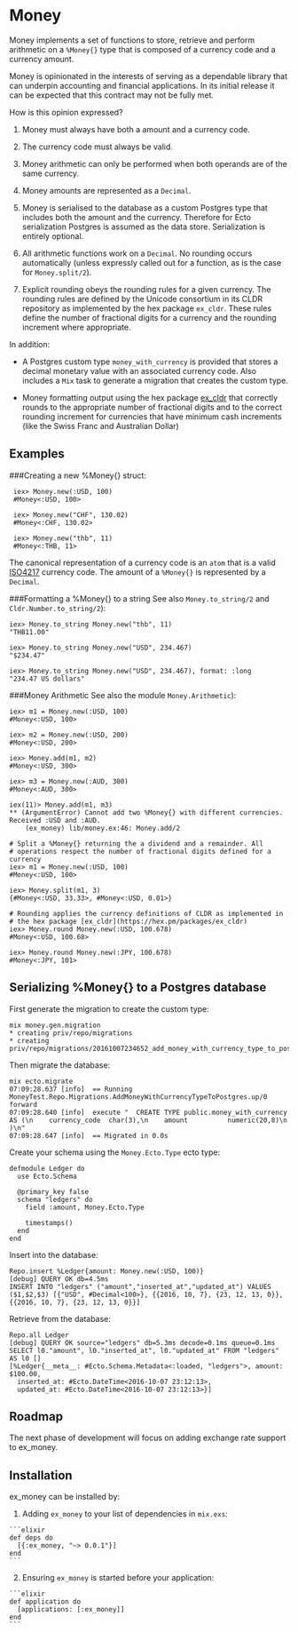 # Money

Money implements a set of functions to store, retrieve and perform arithmetic
on a `%Money{}` type that is composed of a currency code and a currency amount.

Money is opinionated in the interests of serving as a dependable library
that can underpin accounting and financial applications.  In its initial
release it can be expected that this contract may not be fully met.

How is this opinion expressed?

1. Money must always have both a amount and a currency code.

2. The currency code must always be valid.

3. Money arithmetic can only be performed when both operands are of the
same currency.

4. Money amounts are represented as a `Decimal`.

5. Money is serialised to the database as a custom Postgres type that includes
both the amount and the currency. Therefore for Ecto serialization Postgres is
assumed as the data store. Serialization is entirely optional.

6. All arithmetic functions work on a `Decimal`. No rounding occurs
automatically (unless expressly called out for a function, as is the case for
`Money.split/2`).

7. Explicit rounding obeys the rounding rules for a given currency. The
rounding rules are defined by the Unicode consortium in its CLDR repository as
implemented by the hex package `ex_cldr`. These rules define the number of
fractional digits for a currency and the rounding increment where appropriate.

In addition:

- A Postgres custom type `money_with_currency` is provided that stores a decimal monetary value with an associated currency code.  Also includes a `Mix` task to generate a migration that creates the custom type.

- Money formatting output using the hex package [ex_cldr](https://hex.pm/packages/ex_cldr) that correctly rounds to the appropriate number of fractional digits and to the correct rounding increment for currencies that have minimum cash increments (like the Swiss Franc and Australian Dollar)

## Examples

###Creating a new %Money{} struct:

     iex> Money.new(:USD, 100)
     #Money<:USD, 100>

     iex> Money.new("CHF", 130.02)
     #Money<:CHF, 130.02>

     iex> Money.new("thb", 11)
     #Money<:THB, 11>

The canonical representation of a currency code is an `atom` that is a valid
[ISO4217](http://www.currency-iso.org/en/home/tables/table-a1.html) currency code. The amount of a `%Money{}` is represented by a `Decimal`.

###Formatting a %Money{} to a string
See also `Money.to_string/2` and `Cldr.Number.to_string/2`):

    iex> Money.to_string Money.new("thb", 11)
    "THB11.00"

    iex> Money.to_string Money.new("USD", 234.467)
    "$234.47"

    iex> Money.to_string Money.new("USD", 234.467), format: :long
    "234.47 US dollars"

###Money Arithmetic
See also the module `Money.Arithmetic`):

    iex> m1 = Money.new(:USD, 100)
    #Money<:USD, 100>

    iex> m2 = Money.new(:USD, 200)
    #Money<:USD, 200>

    iex> Money.add(m1, m2)
    #Money<:USD, 300>

    iex> m3 = Money.new(:AUD, 300)
    #Money<:AUD, 300>

    iex(11)> Money.add(m1, m3)
    ** (ArgumentError) Cannot add two %Money{} with different currencies. Received :USD and :AUD.
        (ex_money) lib/money.ex:46: Money.add/2

    # Split a %Money{} returning the a dividend and a remainder. All
    # operations respect the number of fractional digits defined for a currency
    iex> m1 = Money.new(:USD, 100)
    #Money<:USD, 100>

    iex> Money.split(m1, 3)
    {#Money<:USD, 33.33>, #Money<:USD, 0.01>}

    # Rounding applies the currency definitions of CLDR as implemented in
    # the hex package [ex_cldr](https://hex.pm/packages/ex_cldr)
    iex> Money.round Money.new(:USD, 100.678)
    #Money<:USD, 100.68>

    iex> Money.round Money.new(:JPY, 100.678)
    #Money<:JPY, 101>

## Serializing %Money{} to a Postgres database

First generate the migration to create the custom type:

    mix money.gen.migration
    * creating priv/repo/migrations
    * creating priv/repo/migrations/20161007234652_add_money_with_currency_type_to_postgres.exs

Then migrate the database:

    mix ecto.migrate
    07:09:28.637 [info]  == Running MoneyTest.Repo.Migrations.AddMoneyWithCurrencyTypeToPostgres.up/0 forward
    07:09:28.640 [info]  execute "  CREATE TYPE public.money_with_currency AS (\n    currency_code  char(3),\n    amount          numeric(20,8)\n  )\n"
    07:09:28.647 [info]  == Migrated in 0.0s

Create your schema using the `Money.Ecto.Type` ecto type:

    defmodule Ledger do
      use Ecto.Schema

      @primary_key false
      schema "ledgers" do
        field :amount, Money.Ecto.Type

        timestamps()
      end
    end

Insert into the database:

    Repo.insert %Ledger{amount: Money.new(:USD, 100)}
    [debug] QUERY OK db=4.5ms
    INSERT INTO "ledgers" ("amount","inserted_at","updated_at") VALUES ($1,$2,$3) [{"USD", #Decimal<100>}, {{2016, 10, 7}, {23, 12, 13, 0}}, {{2016, 10, 7}, {23, 12, 13, 0}}]

Retrieve from the database:

    Repo.all Ledger
    [debug] QUERY OK source="ledgers" db=5.3ms decode=0.1ms queue=0.1ms
    SELECT l0."amount", l0."inserted_at", l0."updated_at" FROM "ledgers" AS l0 []
    [%Ledger{__meta__: #Ecto.Schema.Metadata<:loaded, "ledgers">, amount: $100.00,
      inserted_at: #Ecto.DateTime<2016-10-07 23:12:13>,
      updated_at: #Ecto.DateTime<2016-10-07 23:12:13>}]

## Roadmap

The next phase of development will focus on adding exchange rate support to ex_money.

## Installation

ex_money can be installed by:

  1. Adding `ex_money` to your list of dependencies in `mix.exs`:

    ```elixir
    def deps do
      [{:ex_money, "~> 0.0.1"}]
    end
    ```

  2. Ensuring `ex_money` is started before your application:

    ```elixir
    def application do
      [applications: [:ex_money]]
    end
    ```

